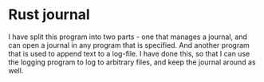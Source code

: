 # Rust journal
I have split this program into two parts - one that manages a journal, and can open a journal in any program that is specified. And another program that is used to append text to a log-file. I have done this, so that I can use the logging program to log to arbitrary files, and keep the journal around as well.
